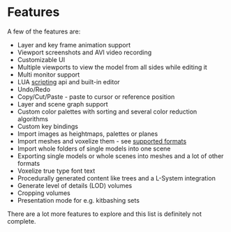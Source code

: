 # Features

A few of the features are:

* Layer and key frame animation support
* Viewport screenshots and AVI video recording
* Customizable UI
* Multiple viewports to view the model from all sides while editing it
* Multi monitor support
* LUA [scripting](../LUAScript.md) api and built-in editor
* Undo/Redo
* Copy/Cut/Paste - paste to cursor or reference position
* Layer and scene graph support
* Custom color palettes with sorting and several color reduction algorithms
* Custom key bindings
* Import images as heightmaps, palettes or planes
* Import meshes and voxelize them - see [supported formats](../Formats.md)
* Import whole folders of single models into one scene
* Exporting single models or whole scenes into meshes and a lot of other formats
* Voxelize true type font text
* Procedurally generated content like trees and a L-System integration
* Generate level of details (LOD) volumes
* Cropping volumes
* Presentation mode for e.g. kitbashing sets

There are a lot more features to explore and this list is definitely not complete.

